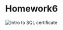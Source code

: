 # Homework6

![Intro to SQL certificate](https://user-images.githubusercontent.com/91164907/139180644-0edaebef-6f44-43ab-a6a4-4284d7d276f4.png)
